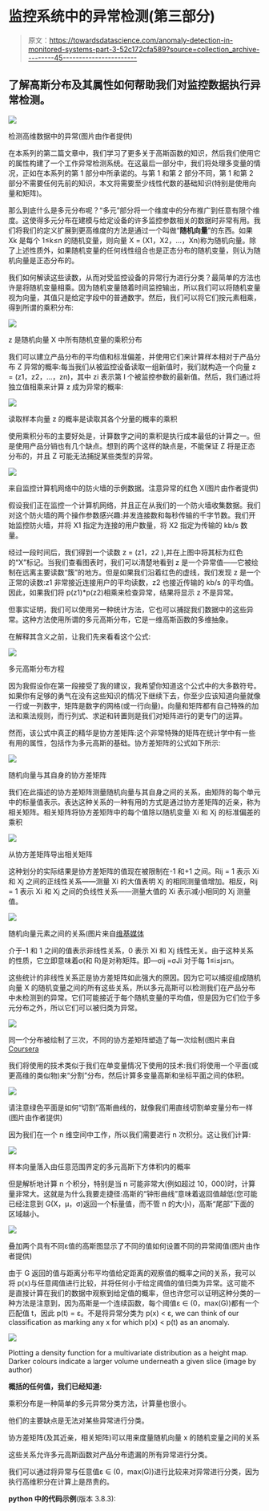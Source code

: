 # 监控系统中的异常检测(第三部分)

> 原文：<https://towardsdatascience.com/anomaly-detection-in-monitored-systems-part-3-52c172cfa589?source=collection_archive---------45----------------------->

## 了解高斯分布及其属性如何帮助我们对监控数据执行异常检测。

![](img/5dd652b8262b40bdef1a28295d4ef71f.png)

检测高维数据中的异常(图片由作者提供)

在本系列的第二篇文章中，我们学习了更多关于高斯函数的知识，然后我们使用它的属性构建了一个工作异常检测系统。在这最后一部分中，我们将处理多变量的情况，正如在本系列的第 1 部分中所承诺的。与第 1 和第 2 部分不同，第 1 和第 2 部分不需要任何先前的知识，本文将需要至少线性代数的基础知识(特别是使用向量和矩阵)。

那么到底什么是多元分布呢？“多元”部分将一个维度中的分布推广到任意有限个维度。这使得多元分布在建模与给定设备的许多监控参数相关的数据时非常有用。我们将我们的定义扩展到更高维度的方法是通过一个叫做“**随机向量**”的东西。如果 Xk 是每个 1≤k≤n 的随机变量，则向量 X = (X1，X2，…，Xn)称为随机向量。除了上述性质外，如果随机变量的任何线性组合也是正态分布的随机变量，则认为随机向量是正态分布的。

我们如何解读这些读数，从而对受监控设备的异常行为进行分类？最简单的方法也许是将随机变量相乘。因为随机变量随着时间监控输出，所以我们可以将随机变量视为向量，其值只是给定字段中的普通数字。然后，我们可以将它们按元素相乘，得到所谓的乘积分布:

![](img/8495be28e4aec4b5110befc0451e353b.png)

z 是随机向量 X 中所有随机变量的乘积分布

我们可以建立产品分布的平均值和标准偏差，并使用它们来计算样本相对于产品分布 Z 异常的概率:每当我们从被监控设备读取一组新值时，我们就构造一个向量 z = (z1，z2，…，zn)，其中 zi 表示第 I 个被监控参数的最新值。然后，我们通过将独立值相乘来计算 z 成为异常的概率:

![](img/c2b2a034c7414954730844805eb785ad.png)

读取样本向量 z 的概率是读取其各个分量的概率的乘积

使用乘积分布的主要好处是，计算数字之间的乘积是执行成本最低的计算之一。但是使用产品分销也有几个缺点。想到的两个这样的缺点是，不能保证 Z 将是正态分布的，并且 Z 可能无法捕捉某些类型的异常。

![](img/190153f50a1e44434bba0f360e4633ae.png)

来自监控计算机网络中的防火墙的示例数据。注意异常的红色 X(图片由作者提供)

假设我们正在监控一个计算机网络，并且正在从我们的一个防火墙收集数据。我们对这个防火墙的两个操作参数感兴趣:并发连接数和每秒传输的千字节数。我们开始监控防火墙，并将 X1 指定为连接的用户数量，将 X2 指定为传输的 kb/s 数量。

经过一段时间后，我们得到一个读数 z = (z1，z2 ),并在上图中将其标为红色的“X”标记。当我们查看图表时，我们可以清楚地看到 z 是一个异常值——它被绘制在远离主要读数“簇”的地方。但是如果我们沿着红色的虚线，我们发现 z 是一个正常的读数:z1 非常接近连接用户的平均读数，z2 也接近传输的 kb/s 的平均值。因此，如果我们将 p(z1)*p(z2)相乘来检查异常，结果将显示 z 不是异常。

但事实证明，我们可以使用另一种统计方法，它也可以捕捉我们数据中的这些异常。这种方法使用所谓的多元高斯分布，它是一维高斯函数的多维抽象。

在解释其含义之前，让我们先来看看这个公式:

![](img/3e94457ae79213f28769cd74129c7d23.png)

多元高斯分布方程

因为我假设你在第一段接受了我的建议，我希望你知道这个公式中的大多数符号。如果你有足够的勇气在没有这些知识的情况下继续下去，你至少应该知道向量就像一行或一列数字，矩阵是数字的网格(或一行向量)。向量和矩阵都有自己特殊的加法和乘法规则，而行列式、求逆和转置则是我们对矩阵进行的更专门的运算。

然而，该公式中真正的精华是协方差矩阵:这个非常特殊的矩阵在统计学中有一些有用的属性，包括作为多元高斯的基础。协方差矩阵的公式如下所示:

![](img/df9c9d7bb7fc158cf41e00c30406841d.png)

随机向量与其自身的协方差矩阵

我们在此描述的协方差矩阵测量随机向量与其自身之间的关系，由矩阵的每个单元中的标量值表示。表达这种关系的一种有用的方式是通过协方差矩阵的近亲，称为相关矩阵。相关矩阵将协方差矩阵中的每个值除以随机变量 Xi 和 Xj 的标准偏差的乘积

![](img/f3efdf822880d39b8fb4260a432e688b.png)

从协方差矩阵导出相关矩阵

这种划分的实际结果是协方差矩阵的值现在被限制在-1 和+1 之间。Rij = 1 表示 Xi 和 Xj 之间的正线性关系——测量 Xi 的大值表明 Xj 的相同测量值增加。相反，Rij = 1 表示 Xi 和 Xj 之间的负线性关系——测量大值的 Xi 表示减小相同的 Xj 测量值。

![](img/ec6fe2458d85c1f379f42d8b7c6f1a03.png)

随机向量元素之间的关系(图片来自[维基媒体](https://en.wikipedia.org/wiki/Correlation_and_dependence#/media/File:Correlation_examples2.svg)

介于-1 和 1 之间的值表示非线性关系，0 表示 Xi 和 Xj 线性无关。由于这种关系的性质，它立即意味着σ(和 R)是对称矩阵。即—σij =σJi 对于每 1≤i≤j≤n。

这些统计的非线性关系正是协方差矩阵如此强大的原因。因为它可以捕捉组成随机向量 X 的随机变量之间的所有这些关系，所以多元高斯可以检测我们在产品分布中未检测到的异常。它们可能接近于每个随机变量的平均值，但是因为它们位于多元分布之外，所以它们可以被归类为异常。

![](img/33f3d66602825fb60774fd55433220c1.png)

同一个分布被绘制了三次，不同的协方差矩阵塑造了每一次绘制(图片来自 [Coursera](https://www.coursera.org/learn/machine-learning/)

我们将使用的技术类似于我们在单变量情况下使用的技术:我们将使用一个平面(或更高维的类似物)来“分割”分布，然后计算多变量高斯和坐标平面之间的体积。

![](img/578a3eeb8b8c2562f8c3689f69093f01.png)

请注意绿色平面是如何“切割”高斯曲线的，就像我们用直线切割单变量分布一样(图片由作者提供)

因为我们在一个 n 维空间中工作，所以我们需要进行 n 次积分。这让我们计算:

![](img/b4f459b16c0816cdb33ddf1044233a43.png)

样本向量落入由任意范围界定的多元高斯下方体积内的概率

但是解析地计算 n 个积分，特别是当 n 可能非常大(例如超过 10，000)时，计算量非常大。这就是为什么我要走捷径:高斯的“钟形曲线”意味着返回值越低(您可能已经注意到 G(X，μ，σ)返回一个标量值，而不管 n 的大小)，高斯“尾部”下面的区域越小。

![](img/1e18fa4f146d55d5838aee0025fe973a.png)

叠加两个具有不同ε值的高斯图显示了不同的值如何设置不同的异常阈值(图片由作者提供)

由于 G 返回的值与距离分布平均值给定距离的观察值的概率之间的关系，我可以将 p(x)与任意阈值进行比较，并将任何小于给定阈值的值归类为异常。这可能不是直接计算在我们的数据中观察到给定值的概率，但也许您可以证明这种分类的一种方法是注意到，因为高斯是一个连续函数，每个阈值ε ∈ (0，max(G))都有一个匹配值 t，因此 p(t) = ε。不是将异常分类为 p(x) < ε, we can think of our classification as marking any x for which p(x) < p(t) as an anomaly.

![](img/57af0d6387d04600f0d251cec61aeb05.png)

Plotting a density function for a multivariate distribution as a height map. Darker colours indicate a larger volume underneath a given slice (image by author)

**概括的任何值，我们已经知道:**

乘积分布是一种简单的多元异常分类方法，计算量也很小。

他们的主要缺点是无法对某些异常进行分类。

协方差矩阵(及其近亲，相关矩阵)可以用来度量随机向量 x 的随机变量之间的关系

这些关系允许多元高斯函数对产品分布遗漏的所有异常进行分类。

我们可以通过将异常与任意值ε ∈ (0，max(G))进行比较来对异常进行分类，因为执行高维积分在计算上是昂贵的。

**python 中的代码示例**(版本 3.8.3):
